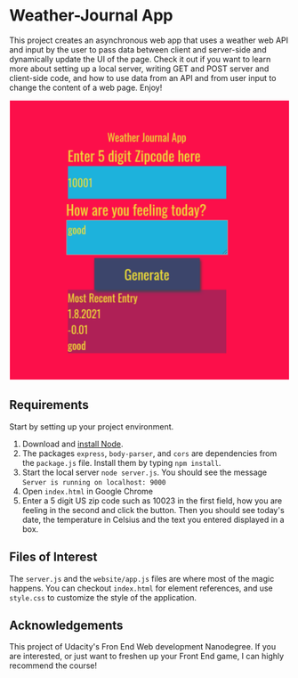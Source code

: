 # Weather-Journal App
This project creates an asynchronous web app that uses a weather web API and input by the user to pass data between client and server-side and dynamically update the UI of the page. Check it out if you want to learn more about setting up a local server, writing GET and POST server and client-side code, and how to use data from an API and from user input to change the content of a web page. Enjoy!

![weather app screenshot](images/screenshot.png)

## Requirements
Start by setting up your project environment. 
1. Download and [install Node](https://nodejs.org/en/download/).
2. The packages `express`, `body-parser`, and `cors` are dependencies from the `package.js` file. Install them by typing `npm install`.
3. Start the local server `node server.js`. You should see the message `Server is running on localhost: 9000`
4. Open `index.html` in Google Chrome
5. Enter a 5 digit US zip code such as 10023 in the first field, how you are feeling in the second and click the button. Then you should see today's date, the temperature in Celsius and the text you entered displayed in a box.

## Files of Interest
The `server.js` and the `website/app.js` files are where most of the magic happens. You can checkout `index.html` for element references, and use `style.css` to customize the style of the application.

## Acknowledgements
This project of Udacity's Fron End Web development Nanodegree. If you are interested, or just want to freshen up your Front End game, I can highly recommend the course!

